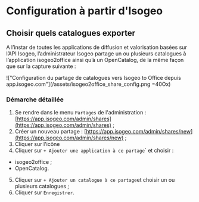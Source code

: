 # Configuration à partir d'Isogeo

## Choisir quels catalogues exporter

A l’instar de toutes les applications de diffusion et valorisation basées sur l’API Isogeo, l’administrateur Isogeo partage un ou plusieurs catalogues à l’application isogeo2office ainsi qu’à un OpenCatalog, de la même façon que sur la capture suivante :

!["Configuration du partage de catalogues vers Isogeo to Office depuis app.isogeo.com"](/assets/isogeo2office_share_config.png =40Ox)

### Démarche détaillée

1. Se rendre dans le menu `Partages` de l'administration : [https://app.isogeo.com/admin/shares](https://app.isogeo.com/admin/shares) ;
2. Créer un nouveau partage : [https://app.isogeo.com/admin/shares/new](https://app.isogeo.com/admin/shares/new) ;
3. Cliquer sur l'icône  <i class="fa fa-cogs"></i>
4. Cliquer sur `+ Ajouter une application à ce partage`\` et choisir :
  * isogeo2office ;
  * OpenCatalog.
5. Cliquer sur `+ Ajouter un catalogue à ce partage`et choisir un ou plusieurs catalogues ;
6. Cliquer sur `Enregistrer`.



